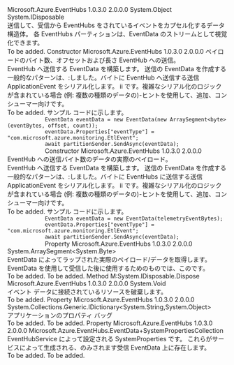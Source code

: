 <Type Name="EventData" FullName="Microsoft.Azure.EventHubs.EventData">
  <TypeSignature Language="C#" Value="public class EventData : IDisposable" />
  <TypeSignature Language="ILAsm" Value=".class public auto ansi beforefieldinit EventData extends System.Object implements class System.IDisposable" />
  <TypeSignature Language="DocId" Value="T:Microsoft.Azure.EventHubs.EventData" />
  <TypeSignature Language="VB.NET" Value="Public Class EventData&#xA;Implements IDisposable" />
  <TypeSignature Language="F#" Value="type EventData = class&#xA;    interface IDisposable" />
  <AssemblyInfo>
    <AssemblyName>Microsoft.Azure.EventHubs</AssemblyName>
    <AssemblyVersion>1.0.3.0</AssemblyVersion>
    <AssemblyVersion>2.0.0.0</AssemblyVersion>
  </AssemblyInfo>
  <Base>
    <BaseTypeName>System.Object</BaseTypeName>
  </Base>
  <Interfaces>
    <Interface>
      <InterfaceName>System.IDisposable</InterfaceName>
    </Interface>
  </Interfaces>
  <Docs>
    <summary>
            送信して、受信から EventHubs をされているイベントをカプセル化するデータ構造体。
            各 EventHubs パーティションは、EventData のストリームとして視覚化できます。
            </summary>
    <remarks>To be added.</remarks>
  </Docs>
  <Members>
    <Member MemberName=".ctor">
      <MemberSignature Language="C#" Value="public EventData (ArraySegment&lt;byte&gt; arraySegment);" />
      <MemberSignature Language="ILAsm" Value=".method public hidebysig specialname rtspecialname instance void .ctor(valuetype System.ArraySegment`1&lt;unsigned int8&gt; arraySegment) cil managed" />
      <MemberSignature Language="DocId" Value="M:Microsoft.Azure.EventHubs.EventData.#ctor(System.ArraySegment{System.Byte})" />
      <MemberSignature Language="VB.NET" Value="Public Sub New (arraySegment As ArraySegment(Of Byte))" />
      <MemberSignature Language="F#" Value="new Microsoft.Azure.EventHubs.EventData : ArraySegment&lt;byte&gt; -&gt; Microsoft.Azure.EventHubs.EventData" Usage="new Microsoft.Azure.EventHubs.EventData arraySegment" />
      <MemberType>Constructor</MemberType>
      <AssemblyInfo>
        <AssemblyName>Microsoft.Azure.EventHubs</AssemblyName>
        <AssemblyVersion>1.0.3.0</AssemblyVersion>
        <AssemblyVersion>2.0.0.0</AssemblyVersion>
      </AssemblyInfo>
      <Parameters>
        <Parameter Name="arraySegment" Type="System.ArraySegment&lt;System.Byte&gt;" />
      </Parameters>
      <Docs>
        <param name="arraySegment">ペイロードのバイト数、オフセットおよび長さ EventHub への送信。</param>
        <summary>
            EventHub へ送信する EventData を構築します。
            送信の EventData を作成する一般的なパターンは、:<para>しました。バイトに EventHub へ送信する送信 ApplicationEvent をシリアル化します。</para> <para>ii です。複雑なシリアル化のロジックが含まれている場合 (例: 複数の種類のデータの)-ヒントを使用して、追加、<see cref="P:Microsoft.Azure.EventHubs.EventData.Properties" />コンシューマー向けです。</para></summary>
        <remarks>To be added.</remarks>
        <example>サンプル コードに示します。
            <code>
            EventData eventData = new EventData(new ArraySegment&lt;byte&gt;(eventBytes, offset, count));
            eventData.Properties["eventType"] = "com.microsoft.azure.monitoring.EtlEvent";
            await partitionSender.SendAsync(eventData);
            </code></example>
      </Docs>
    </Member>
    <Member MemberName=".ctor">
      <MemberSignature Language="C#" Value="public EventData (byte[] array);" />
      <MemberSignature Language="ILAsm" Value=".method public hidebysig specialname rtspecialname instance void .ctor(unsigned int8[] array) cil managed" />
      <MemberSignature Language="DocId" Value="M:Microsoft.Azure.EventHubs.EventData.#ctor(System.Byte[])" />
      <MemberSignature Language="VB.NET" Value="Public Sub New (array As Byte())" />
      <MemberSignature Language="F#" Value="new Microsoft.Azure.EventHubs.EventData : byte[] -&gt; Microsoft.Azure.EventHubs.EventData" Usage="new Microsoft.Azure.EventHubs.EventData array" />
      <MemberType>Constructor</MemberType>
      <AssemblyInfo>
        <AssemblyName>Microsoft.Azure.EventHubs</AssemblyName>
        <AssemblyVersion>1.0.3.0</AssemblyVersion>
        <AssemblyVersion>2.0.0.0</AssemblyVersion>
      </AssemblyInfo>
      <Parameters>
        <Parameter Name="array" Type="System.Byte[]" />
      </Parameters>
      <Docs>
        <param name="array">EventHub への送信バイト数のデータの実際のペイロード。</param>
        <summary>
            EventHub へ送信する EventData を構築します。
            送信の EventData を作成する一般的なパターンは、:<para>しました。バイトに EventHubs に送信する送信 ApplicationEvent をシリアル化します。</para> <para>ii です。複雑なシリアル化のロジックが含まれている場合 (例: 複数の種類のデータの)-ヒントを使用して、追加、<see cref="P:Microsoft.Azure.EventHubs.EventData.Properties" />コンシューマー向けです。</para></summary>
        <remarks>To be added.</remarks>
        <example>サンプル コードに示します。
            <code>
            EventData eventData = new EventData(telemetryEventBytes);
            eventData.Properties["eventType"] = "com.microsoft.azure.monitoring.EtlEvent";
            await partitionSender.SendAsync(eventData);
            </code></example>
      </Docs>
    </Member>
    <Member MemberName="Body">
      <MemberSignature Language="C#" Value="public ArraySegment&lt;byte&gt; Body { get; }" />
      <MemberSignature Language="ILAsm" Value=".property instance valuetype System.ArraySegment`1&lt;unsigned int8&gt; Body" />
      <MemberSignature Language="DocId" Value="P:Microsoft.Azure.EventHubs.EventData.Body" />
      <MemberSignature Language="VB.NET" Value="Public ReadOnly Property Body As ArraySegment(Of Byte)" />
      <MemberSignature Language="F#" Value="member this.Body : ArraySegment&lt;byte&gt;" Usage="Microsoft.Azure.EventHubs.EventData.Body" />
      <MemberType>Property</MemberType>
      <AssemblyInfo>
        <AssemblyName>Microsoft.Azure.EventHubs</AssemblyName>
        <AssemblyVersion>1.0.3.0</AssemblyVersion>
        <AssemblyVersion>2.0.0.0</AssemblyVersion>
      </AssemblyInfo>
      <ReturnValue>
        <ReturnType>System.ArraySegment&lt;System.Byte&gt;</ReturnType>
      </ReturnValue>
      <Docs>
        <summary>
            EventData によってラップされた実際のペイロード/データを取得します。
            EventData を使用して受信した後に使用するためのものでは、この<see cref="T:Microsoft.Azure.EventHubs.PartitionReceiver" />です。
            </summary>
        <value>To be added.</value>
        <remarks>To be added.</remarks>
      </Docs>
    </Member>
    <Member MemberName="Dispose">
      <MemberSignature Language="C#" Value="public void Dispose ();" />
      <MemberSignature Language="ILAsm" Value=".method public hidebysig newslot virtual instance void Dispose() cil managed" />
      <MemberSignature Language="DocId" Value="M:Microsoft.Azure.EventHubs.EventData.Dispose" />
      <MemberSignature Language="VB.NET" Value="Public Sub Dispose ()" />
      <MemberSignature Language="F#" Value="abstract member Dispose : unit -&gt; unit&#xA;override this.Dispose : unit -&gt; unit" Usage="eventData.Dispose " />
      <MemberType>Method</MemberType>
      <Implements>
        <InterfaceMember>M:System.IDisposable.Dispose</InterfaceMember>
      </Implements>
      <AssemblyInfo>
        <AssemblyName>Microsoft.Azure.EventHubs</AssemblyName>
        <AssemblyVersion>1.0.3.0</AssemblyVersion>
        <AssemblyVersion>2.0.0.0</AssemblyVersion>
      </AssemblyInfo>
      <ReturnValue>
        <ReturnType>System.Void</ReturnType>
      </ReturnValue>
      <Parameters />
      <Docs>
        <summary>
            イベント データに接続されているリソースを破棄します。
            </summary>
        <remarks>To be added.</remarks>
      </Docs>
    </Member>
    <Member MemberName="Properties">
      <MemberSignature Language="C#" Value="public System.Collections.Generic.IDictionary&lt;string,object&gt; Properties { get; }" />
      <MemberSignature Language="ILAsm" Value=".property instance class System.Collections.Generic.IDictionary`2&lt;string, object&gt; Properties" />
      <MemberSignature Language="DocId" Value="P:Microsoft.Azure.EventHubs.EventData.Properties" />
      <MemberSignature Language="VB.NET" Value="Public ReadOnly Property Properties As IDictionary(Of String, Object)" />
      <MemberSignature Language="F#" Value="member this.Properties : System.Collections.Generic.IDictionary&lt;string, obj&gt;" Usage="Microsoft.Azure.EventHubs.EventData.Properties" />
      <MemberType>Property</MemberType>
      <AssemblyInfo>
        <AssemblyName>Microsoft.Azure.EventHubs</AssemblyName>
        <AssemblyVersion>1.0.3.0</AssemblyVersion>
        <AssemblyVersion>2.0.0.0</AssemblyVersion>
      </AssemblyInfo>
      <ReturnValue>
        <ReturnType>System.Collections.Generic.IDictionary&lt;System.String,System.Object&gt;</ReturnType>
      </ReturnValue>
      <Docs>
        <summary>
            アプリケーションのプロパティ バッグ
            </summary>
        <value>To be added.</value>
        <remarks>To be added.</remarks>
      </Docs>
    </Member>
    <Member MemberName="SystemProperties">
      <MemberSignature Language="C#" Value="public Microsoft.Azure.EventHubs.EventData.SystemPropertiesCollection SystemProperties { get; }" />
      <MemberSignature Language="ILAsm" Value=".property instance class Microsoft.Azure.EventHubs.EventData/SystemPropertiesCollection SystemProperties" />
      <MemberSignature Language="DocId" Value="P:Microsoft.Azure.EventHubs.EventData.SystemProperties" />
      <MemberSignature Language="VB.NET" Value="Public ReadOnly Property SystemProperties As EventData.SystemPropertiesCollection" />
      <MemberSignature Language="F#" Value="member this.SystemProperties : Microsoft.Azure.EventHubs.EventData.SystemPropertiesCollection" Usage="Microsoft.Azure.EventHubs.EventData.SystemProperties" />
      <MemberType>Property</MemberType>
      <AssemblyInfo>
        <AssemblyName>Microsoft.Azure.EventHubs</AssemblyName>
        <AssemblyVersion>1.0.3.0</AssemblyVersion>
        <AssemblyVersion>2.0.0.0</AssemblyVersion>
      </AssemblyInfo>
      <ReturnValue>
        <ReturnType>Microsoft.Azure.EventHubs.EventData+SystemPropertiesCollection</ReturnType>
      </ReturnValue>
      <Docs>
        <summary>
            EventHubService によって設定される SystemProperties です。
            これらがサービスによって生成される、のみされます受信 EventData 上に存在します。
            </summary>
        <value>To be added.</value>
        <remarks>To be added.</remarks>
      </Docs>
    </Member>
  </Members>
</Type>